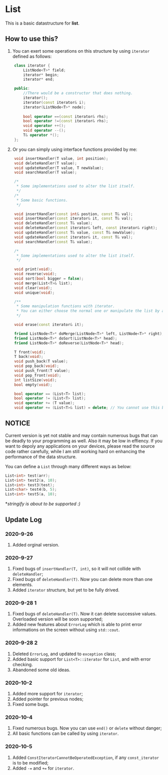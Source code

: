 # List
This is a basic datastructure for **list**.
## How to use this?
1. You can exert some operations on this structure by using `iterator` defined as follows:
```cpp
    class iterator {
        ListNode<T>* field;
        iterator* begin;
        iterator* end;

    public:
        //There would be a constructor that does nothing.
        iterator();
        iterator(const iterator& i);
        iterator(ListNode<T>* node);
            
        bool operator ==(const iterator& rhs);
        bool operator !=(const iterator& rhs);
        void operator ++();
        void operator --();
        T& operator *();
    };
```
2. Or you can simply using interface functions provided by me:
```cpp
    void insertHandler(T value, int position);
    void deleteHandler(T value);
    void updateHandler(T value, T newValue);
    void searchHandler(T value);

    /*
     * Some implementations used to alter the list itself.
     */ 
    /*
     * Some basic functions.
     */

    void insertHandler(const int& postion, const T& val);
    void insertHandler(const iterator& it, const T& val);
    void deleteHandler(const T& value);
    void deleteHandler(const iterator& left, const iterator& right);
    void updateHandler(const T& value, const T& newValue);
    void updateHandler(const iterator& it, const T& val);
    void searchHandler(const T& value);

    /*
     * Some implementations used to alter the list itself.
     */ 

    void print(void);
    void reverse(void);
    void sort(bool bigger = false);
    void merge(List<T>& list);
    void clear(void);
    void unique(void);

    /**
     * Some manipulation functions with iterator.
     * You can either choose the normal one or manipulate the list by applying the iterator on them. :)
     */

    void erase(const iterator& it);

    friend ListNode<T>* doMerge(ListNode<T>* left, ListNode<T>* right);
    friend ListNode<T>* doSort(ListNode<T>* head);
    friend ListNode<T>* doReverse(ListNode<T>* head);

    T front(void);
    T back(void);
    void push_back(T value);
    void pop_back(void);
    void push_front(T value);
    void pop_front(void);
    int listSize(void);
    bool empty(void);

    bool operator == (List<T> list);
    bool operator != (List<T> list);
    void operator += (T value);
    void operator += (List<T>& list) = delete; // You cannot use this because this is a forward list.
```

## NOTICE
Current version is yet not stable and may contain numerous bugs that can be deadly to your programming as well. Also it may be low in effiency. 
If you want to depoly any applications on your devices, please read the source code rather carefully, while I am still working hard on enhancing the performance of 
the data structure.

You can define a `List` through many different ways as below:
```cpp
List<int> test(arr);
List<int> test2(a, 10);
List<int> test3(test);
List<char> test4(b, 5);
List<int> test5(a, 10);
```
**stringify is about to be supported :)*


## Update Log
### 2020-9-26
1. Added orginal version.

### 2020-9-27
1. Fixed bugs of `insertHandler(T, int)`, so it will not collide with `deleteHandler`;
2. Fixed bugs of `deleteHandler(T)`. Now you can delete more than one elements.
3. Added `iterator` structure, but yet to be fully drived.

### 2020-9-28 1
1. Fixed bugs of `deleteHandler(T)`. Now it can delete successive values. Overloaded version will be soon supported;
2. Added new features about `ErrorLog` which is able to print error informations on the screen without using `std::cout`.

### 2020-9-28 2
1. Deleted `ErrorLog`, and updated to `exception` class;
2. Added basic support for `List<T>::iterator` for `List`, and with error checking.
3. Abandoned some old ideas.

### 2020-10-2
1. Added more support for `iterator`;
2. Added pointer for previous nodes;
3. Fixed some bugs.

### 2020-10-4
1. Fixed numerous bugs. Now you can use `end()` or `delete` without danger;
2. All basic functions can be called by using `iterator`.

### 2020-10-5
1. Added `ConstIteratorCannotBeOperatedException`, if any `const_iterator` is to be modified;
2. Added `-=` and `+=` for `iterator`.
